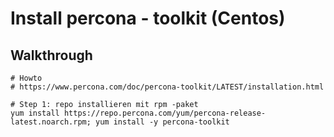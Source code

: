 # Install percona - toolkit (Centos) 

## Walkthrough 

```
# Howto 
# https://www.percona.com/doc/percona-toolkit/LATEST/installation.html

# Step 1: repo installieren mit rpm -paket 
yum install https://repo.percona.com/yum/percona-release-latest.noarch.rpm; yum install -y percona-toolkit
```

